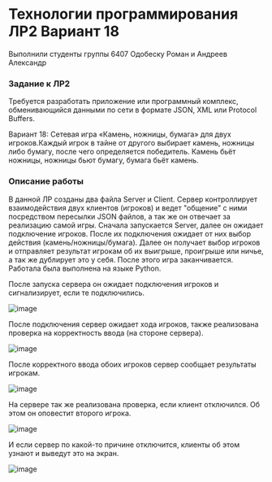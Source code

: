 # Технологии программирования ЛР2 Вариант 18
Выполнили студенты группы 6407 Одобеску Роман и Андреев Александр
### Задание к ЛР2
Требуется разработать приложение или программный комплекс, обменивающийся данными по сети в формате JSON, XML или Protocol Buffers.

Вариант 18: Сетевая игра «Камень, ножницы, бумага» для двух игроков.Каждый игрок в тайне от другого выбирает камень, ножницы либо бумагу, после чего определяется победитель. Камень бьёт ножницы, ножницы бьют бумагу, бумага бьёт камень.
### Описание работы
В данной ЛР созданы два файла Server и Client. Сервер контроллирует взаимодействия двух клиентов (игроков) и ведет "общение" с ними посредством пересылки JSON файлов, а так же он отвечает за реализацию самой игры. Сначала запускается Server, далее он ожидает подключение игроков. После их подключения ожидает от них выбор действия (камень/ножницы/бумага). Далее он получает выбор игроков и отправляет результат игрокам об их выигрыше, проигрыше или ничье, а так же дублирует это у себя. После этого игра заканчивается.
Работала была выполнена на языке Python.

После запуска сервера он ожидает подключения игроков и сигнализирует, если те подключились.

![image](https://user-images.githubusercontent.com/62326372/140707337-26dc714f-a362-4173-a8b2-0acb55b01e72.png)

После подключения сервер ожидает хода игроков, также реализована проверка на корректность ввода (на стороне сервера).

![image](https://user-images.githubusercontent.com/62326372/140706629-82a74e71-7db1-4806-ba4b-635e86645ab6.png)

После корректного ввода обоих игроков сервер сообщает результаты игрокам.

![image](https://user-images.githubusercontent.com/62326372/140706727-25dc822c-0410-4404-bc20-1c4b03e3fe23.png)

На сервере так же реализована проверка, если клиент отключился. Об этом он оповестит второго игрока.

![image](https://user-images.githubusercontent.com/62326372/140706862-c535e815-e5df-4244-a70f-d177ba61ac5f.png)

И если сервер по какой-то причине отключится, клиенты об этом узнают и выведут это на экран.

![image](https://user-images.githubusercontent.com/62326372/140706961-a393fa25-9c54-4900-948d-8c55f3603d69.png)

